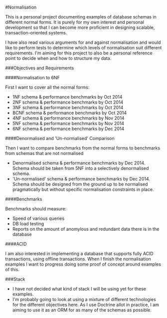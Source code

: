 #Normalisation

This is a personal project documenting examples of database schemas in different normal forms. It is purely for my own interest and personal development so that I can become more proficient in designing scalable, transaction-oriented systems. 

I have also read various arguments for and against normalisation and would like to perform tests to determine which levels of normalisation suit different requirements. I'm aiming for this project to also be a personal reference point to decide when and how to structure my data.

###Objectives and Requirements

####Normalisation to 6NF

First I want to cover all the normal forms:

- 1NF schema & performance benchmarks by Oct 2014
- 2NF schema & performance benchmarks by Oct 2014
- 3NF schema & performance benchmarks by Oct 2014
- BCNF schema & performance benchmarks by Oct 2014
- 4NF schema & performance benchmarks by Nov 2014
- 5NF schema & performance benchmarks by Nov 2014
- 6NF schema & performance benchmarks by Dec 2014

####Denormalised and 'Un-normalised' Comparison

Then I want to compare benchmarks from the normal forms to benchmarks from schemas that are not normalised

- Denormalised schema & performance benchmarks by Dec 2014. Schema should be taken from 5NF into a selectively denormalised schema.
- 'Un-normalised' schema & performance benchmarks by Dec 2014. Schema should be designed from the ground up to be normalised pragmatically but without specific normalisation constraints in place.

####Benchmarks

Benchmarks should measure:

- Speed of various queries
- DB load testing
- Reports on the amount of anomylous and redundant data there is in the database

####ACID

I am also interested in implementing a database that supports fully ACID transactions, using offline transactions. When I finish the normalisation examples I want to progress doing some proof of concept around examples of this.

###Stack

- I have not decided what kind of stack I will be using yet for these examples.
- I'm probably going to look at using a mixture of different technologies for the different objectives here. As I use Doctrine allot in practice, I am aiming to use it as an ORM for as many of the schemas as possible.